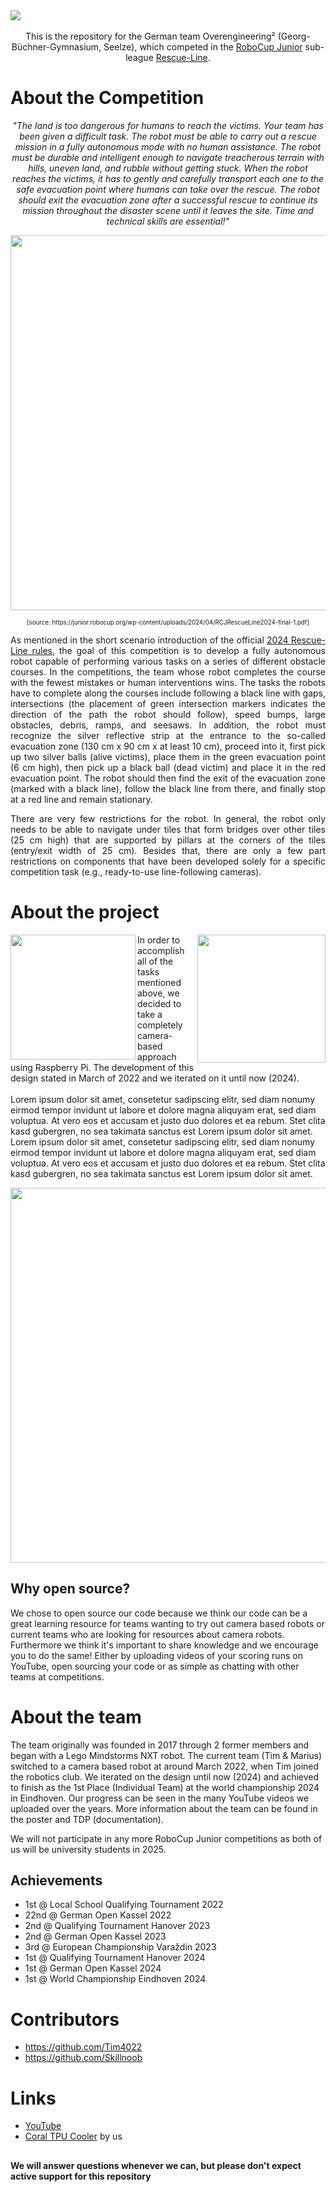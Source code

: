 <img src="https://github.com/user-attachments/assets/d29a00c3-4102-41a2-afe6-8e1174fef7b9"/>
<br/>
<br/> 
<div align="center">This is the repository for the German team Overengineering² (Georg-Büchner-Gymnasium, Seelze), which competed in
the <a href="https://junior.robocup.org/">RoboCup Junior</a> sub-league <a href="https://junior.robocup.org/rcj-rescue-line/">Rescue-Line</a>.</div>

# About the Competition
<p align="center"><i>
  "The land is too dangerous for humans to reach the victims. Your team has been given a difficult task. The robot must be able to carry out a rescue mission in a fully autonomous mode with no human assistance. The robot must be durable and intelligent enough to navigate treacherous terrain with       hills, uneven land, and rubble without getting stuck. When the robot reaches the victims, it has to gently and carefully transport each one to the safe evacuation point where humans can take over the rescue. The robot should exit the evacuation zone after a successful rescue to continue its          mission throughout the disaster scene until it leaves the site. Time and technical skills are essential!"
</i></p>

<p align="center">
  <img src="https://github.com/user-attachments/assets/a0c5800d-fcd0-47f1-990c-3d6951691d1c" width="600px"/>
</p>

<p align="center"><sub><sup>
  [source: https://junior.robocup.org/wp-content/uploads/2024/04/RCJRescueLine2024-final-1.pdf]
</sup></sub></p>

<p align="justify">
  As mentioned in the short scenario introduction of the official <a href="https://junior.robocup.org/wp-content/uploads/2024/04/RCJRescueLine2024-final-1.pdf">2024 Rescue-Line rules</a>, the goal of this competition is to develop a fully autonomous robot capable of performing various tasks on a       series of different obstacle courses. In the competitions, the team whose robot completes the course with the fewest mistakes or human interventions wins. The tasks the robots have to complete along the courses include following a black line with gaps, intersections (the placement of green           intersection markers indicates the direction of the path the robot should follow), speed bumps, large obstacles, debris, ramps, and seesaws. In addition, the robot must recognize the silver reflective strip at the entrance to the so-called evacuation zone (130 cm x 90 cm x at least 10 cm), proceed   into it, first pick up two silver balls (alive victims), place them in the green evacuation point (6 cm high), then pick up a black ball (dead victim) and place it in the red evacuation point. The robot should then find the exit of the evacuation zone (marked with a black line), follow the black     line from there, and finally stop at a red line and remain stationary.
</p>

<p align="justify">
There are very few restrictions for the robot. In general, the robot only needs to be able to navigate under tiles that form bridges over other tiles (25 cm high) that are supported by pillars at the corners of the tiles (entry/exit width of 25 cm). Besides that, there are only a few part restrictions on components that have been developed solely for a specific competition task (e.g., ready-to-use line-following cameras).
</p>

# About the project
<img src="https://github.com/user-attachments/assets/8b459bc5-5a42-4c4e-816b-697093f9b683" align="right" width="205px"/>
<img src="https://github.com/user-attachments/assets/a7cf6d5c-9d79-4b35-9c4a-98a944fc0e93" align="left" width="200px"/>

In order to accomplish all of the tasks mentioned above, we decided to take a completely camera-based approach using Raspberry Pi. The development of this design stated in March of 2022 and we iterated on it until now (2024).
<br/>
<br/>
Lorem ipsum dolor sit amet, consetetur sadipscing elitr, sed diam nonumy eirmod tempor invidunt ut labore et dolore magna aliquyam erat, sed diam voluptua. At vero eos et accusam et justo duo dolores et ea rebum. Stet clita kasd gubergren, no sea takimata sanctus est Lorem ipsum dolor sit amet. Lorem ipsum dolor sit amet, consetetur sadipscing elitr, sed diam nonumy eirmod tempor invidunt ut labore et dolore magna aliquyam erat, sed diam voluptua. At vero eos et accusam et justo duo dolores et ea rebum. Stet clita kasd gubergren, no sea takimata sanctus est Lorem ipsum dolor sit amet.

<p align="center">
  <img src="https://github.com/user-attachments/assets/8f858af3-c65e-4aff-91cc-c88a3b129bd2" width="600px"/>
</p>

## Why open source?

We chose to open source our code because we think our code can be a great learning resource for teams wanting to try out
camera based robots or current teams who are looking for resources about camera robots. Furthermore we think it's
important to share knowledge and we encourage you to do the same! Either by uploading videos of your scoring runs on
YouTube, open sourcing your code or as simple as chatting with other teams at competitions. 

# About the team
The team originally was founded in 2017 through 2 former members and began with a Lego Mindstorms NXT robot. The current team (Tim & Marius) switched to a
camera based robot at around March 2022, when Tim joined the robotics club. We iterated on the design until now (2024) and achieved to finish as the 1st Place 
(Individual Team) at the world championship 2024 in Eindhoven. Our progress can be seen in the many YouTube videos we uploaded over the years. More
information about the team can be found in the poster and TDP (documentation).

We will not participate in any more RoboCup Junior competitions as both of us will be university students in 2025.

## Achievements

- 1st @ Local School Qualifying Tournament 2022
- 22nd @ German Open Kassel 2022
- 2nd @ Qualifying Tournament Hanover 2023
- 2nd @ German Open Kassel 2023
- 3rd @ European Championship Varaždin 2023
- 1st @ Qualifying Tournament Hanover 2024
- 1st @ German Open Kassel 2024
- 1st @ World Championship Eindhoven 2024

# Contributors

- https://github.com/Tim4022
- https://github.com/Skillnoob

# Links

- [YouTube](https://www.youtube.com/@Overengineering2)
- [Coral TPU Cooler](https://makerworld.com/en/models/233023) by us

##

**We will answer questions whenever we can, but please don't expect active support for this repository**
